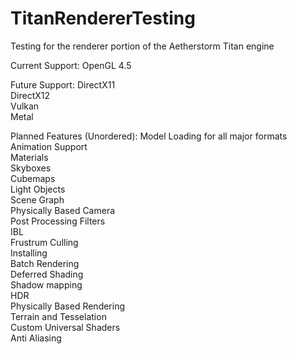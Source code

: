 # TitanRendererTesting

Testing for the renderer portion of the Aetherstorm Titan engine 

Current Support:
OpenGL 4.5  

Future Support:
DirectX11  
DirectX12  
Vulkan  
Metal  

Planned Features (Unordered):
Model Loading for all major formats  
Animation Support  
Materials  
Skyboxes  
Cubemaps  
Light Objects  
Scene Graph  
Physically Based Camera  
Post Processing Filters  
IBL  
Frustrum Culling  
Installing  
Batch Rendering   
Deferred Shading  
Shadow mapping  
HDR  
Physically Based Rendering  
Terrain and Tesselation  
Custom Universal Shaders  
Anti Aliasing  
